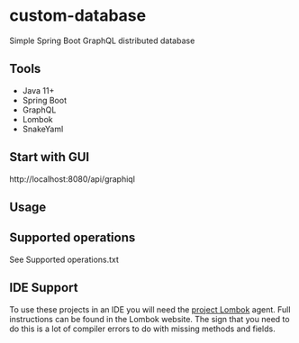 # custom-database

Simple Spring Boot GraphQL distributed database

## Tools

* Java 11+
* Spring Boot
* GraphQL
* Lombok
* SnakeYaml

## Start with GUI

http://localhost:8080/api/graphiql

## Usage

## Supported operations

See Supported operations.txt

## IDE Support

To use these projects in an IDE you will need the [project Lombok](http://projectlombok.org/features/index.html) agent. Full instructions can be found in the Lombok website. The sign that you need to do this is a lot of compiler errors to do with missing methods and fields.
